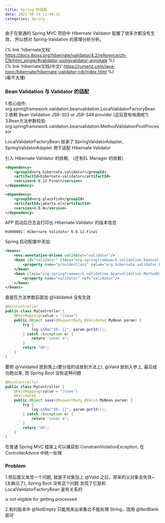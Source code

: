 ```yaml
---
title: Spring 校验器
date: 2021-04-19 11:49:31
categories: Spring
---
```

由于在普通的 Spring MVC 项目中 Hibernate Validator 配置了很多次都没有生效，
所以想对 Spring-Validation 的原理分析分析。

{% link 'hibernate文档' https://docs.jboss.org/hibernate/validator/4.2/reference/zh-CN/html_single/#validator-usingvalidator-annotate %}  
{% link ‘hibernate文档(中文)’ https://rumenz.com/java-topic/hibernate/hibernate-validator-cdi/index.html %}  
(看不大懂)

<!-- more -->

### Bean Validation 与 Validator 的适配

1.核心组件: org.springframework.validation.beanvalidation.LocalValidatorFactoryBean  
2.依赖 Bean Validation JSR-303 or JSR-349 provider (这玩意有啥用呢?)  
3.Bean方法参数校验: org.springframework.validation.beanvalidation.MethodValidationPostProcessor

LocalValidatorFactoryBean 继承了 SpringValidatorAdapter, SpringValidatorAdapter 用于适配 Hibernate Validator  

引入 Hibernate Validator 的依赖, （还有EL Manager 的依赖）
```xml
<dependency>
	<groupId>org.hibernate.validator</groupId>
	<artifactId>hibernate-validator</artifactId>
	<version>6.0.13.Final</version>
</dependency>
```
```xml
<dependency>
	<groupId>org.glassfish</groupId>
	<artifactId>jakarta.el</artifactId>
	<version>4.0.0</version>
</dependency>
```

APP 启动后日志会打印出 Hibernate Validator 的版本信息
```text
HV000001: Hibernate Validator 6.0.13.Final
```

Spring 启动配置中添加: 
```xml
<beans>
    <mvc:annotation-driven validator="validator"/>
    <bean id="validator" class="org.springframework.validation.beanvalidation.LocalValidationFactoryBean">
        <property name="providerClass" value="org.hibernate.validator.HibernateValidator"/>
    </bean>
    <bean class="org.springframework.validation.beanvalidation.MethodValidationPostProcessor">
        <property name="validator" ref="validator"/>
    </bean>
</beans>
```

直接在方法参数前面加 @Validated 没有生效
```java
@RestController
public class MyController {
    @PostMapping(value = "/save")
    public Object save(@RequestBody @Validated MyBean param) {
        try {
            log.info("ID: {}", param.getId());
        } catch (Exception e) {
            return "inner e";
        }
        return "OK";
    }
}
```

要把 @Validated 放到类上(要分组的话放到方法上), @Valid 放到入参上, 最后成功跑出来, 而 Spring Boot 没有这种问题  
```java
@RestController
public class MyController {
    @PostMapping(value = "/save")
    @Validated
    public Object save(@RequestBody @Valid MyBean param) {
        try {
            log.info("ID: {}", param.getId());
        } catch (Exception e) {
            return "inner e";
        }
        return "OK";
    }
}
```
在普通 Spring MVC 框架上可以捕获到 ConstrainViolationException, 在 ControllerAdvice 中统一处理 

### Problem
1.但后面又发现一个问题, 就是子对象加上 @Valid 之后，原来的父对象会失效~ (太麻瓜了), Spring Boot 没有这个问题
发现了它是和 LocalValidatorFactoryBean 是有关系的

is not eligible for getting processed

2.有的版本中 @NotEmpty 只能用来出来集合不能处理 String，改用 @NotBlank 即可